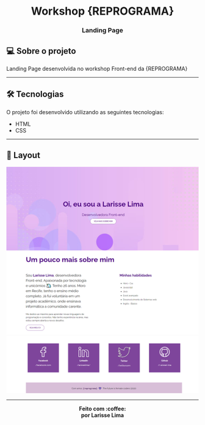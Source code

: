 <h1 align="center" >
   Workshop {REPROGRAMA}
</h1>

<h3 align="center">
    Landing Page
</h3>

## 💻 Sobre o projeto

 Landing Page desenvolvida no workshop  Front-end da {REPROGRAMA}

 ---
## 🛠 Tecnologias
O projeto foi desenvolvido utilizando as seguintes tecnologias:

- HTML
- CSS

---

## 🎨 Layout

<img src="./imagens/assets/img1.png">
<img src="./imagens/assets/img2.png">
<img src="./imagens/assets/img3.png">

---
<p align="center"><b>Feito com 	:coffee: <br> por Larisse Lima</b></p>
